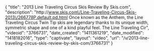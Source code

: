 {
    "title": "2013 Line Traveling Circus Skis Review By Skis.com",
    "description": "http:\/\/www.skis.com\/Line-Traveling-Circus-Skis-2013\/266778P,default,pd.html  Once known as the Anthem, the Line Traveling Circus Twin Tip skis are legendary thanks to its unique width, symmetric shape and one of a kind playful feel. The Line Traveling Cir",
    "videoid": "3766731",
    "date_created": "1411361219",
    "date_modified": "1418182016",
    "type": "captivate",
    "layout": "video",
    "url": "\/v\/2013-line-traveling-circus-skis-review-by-skis-com\/3766731"
}